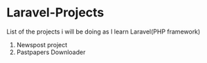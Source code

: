 # Laravel-Projects
List of the projects i will be doing as I learn Laravel(PHP framework)

1. Newspost project
2. Pastpapers Downloader
